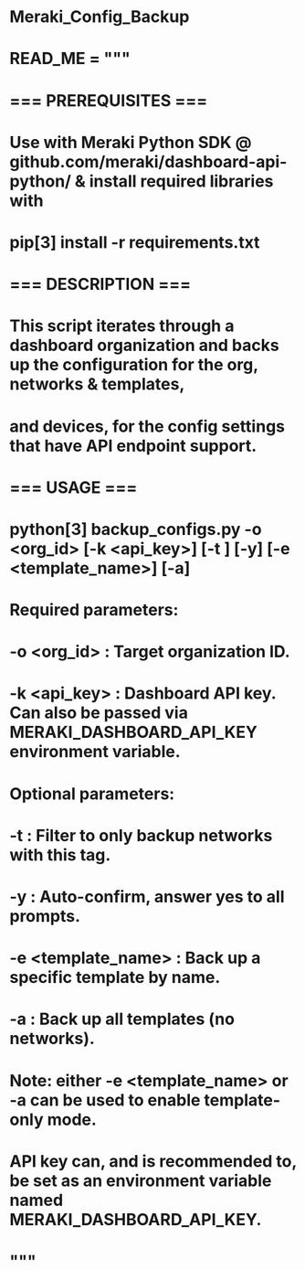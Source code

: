 # Meraki_Config_Backup

# READ_ME = """
# === PREREQUISITES ===
# Use with Meraki Python SDK @ github.com/meraki/dashboard-api-python/ & install required libraries with
# pip[3] install -r requirements.txt 

# === DESCRIPTION ===
# This script iterates through a dashboard organization and backs up the configuration for the org, networks & templates, 
# and devices, for the config settings that have API endpoint support.

# === USAGE ===
# python[3] backup_configs.py -o <org_id> [-k <api_key>] [-t <tag>] [-y] [-e <template_name>] [-a]

# Required parameters:
#   -o <org_id>           : Target organization ID.
#   -k <api_key>          : Dashboard API key. Can also be passed via MERAKI_DASHBOARD_API_KEY environment variable.

# Optional parameters:
#   -t <tag>              : Filter to only backup networks with this tag.
#   -y                    : Auto-confirm, answer yes to all prompts.
#   -e <template_name>    : Back up a specific template by name.
#   -a                    : Back up all templates (no networks).

# Note: either -e <template_name> or -a can be used to enable template-only mode.

# API key can, and is recommended to, be set as an environment variable named MERAKI_DASHBOARD_API_KEY. 
# """
